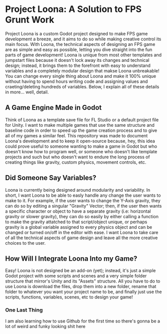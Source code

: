 # Project Loona: A Solution to FPS Grunt Work
Project Loona is a custom Godot project designed to make FPS game development a breeze, and it aims to do so while making creative control its main focus. With Loona, the technical aspects of designing an FPS game are as simple and easy as possible, letting you dive straight into the fun parts of game development! Loona is unique from most other templates and jumpstart files because it doesn't lock away its changes and technical design; instead, it brings them to the forefront with easy to understand variables and a completely modular design that makse Loona unbreakable! You can change every single thing about Loona and make it 100% unique without having to spend hours writing code and assigning values and craeting/deleting hundreds of variables. Below, I explain all of these details in more... well, detail.

## A Game Engine Made in Godot
Think of Loona as a template save file for FL Studio or a default project file for Unity. I want to make multiple games that use the same structure and baseline code in order to speed up the game creation process and to give all of my games a similar feel. This repository was made to document Loona's development and to keep it open-source because, hey, this idea could prove useful to someone wanting to make a game in Godot but who doesn't know how to program well, or someone who doesn't like template projects and such but who doesn't want to endure the long process of creating things like gravity, custom physics, movement controls, etc.

## Did Someone Say Variables?
Loona is currently being designed around modularity and variability. In short, I want Loona to be able to easly handle any change the user wants to make to it. For example, if the user wants to change the Y-Axis gravity, they can do so by editing a singular "Gravity" Vector; then, if the user then wants a specific character or object to have a separate gravity (i.e: horizontal gravity or slower gravity), they can do so easily by either calling a function to make the gravity attatched to that script/object unique, or perhaps gravity is a global variable assigned to every physics object and can be changed or turned on/off in the editor with ease. I want Loona to take care of all the technical aspects of game design and leave all the more creative choices to the user.

## How Will I Integrate Loona Into my Game?
Easy! Loona is not designed be an add-on (yet); instead, it's just a simple Godot project with some scripts and scenes and a very simple folder structure that mirror's Unity and its "Assets" structure. All you have to do to use Loona is download the files, drop them into a new folder, rename that folder to whatever you want your project name to be, and finally just use the scripts, functions, variables, scenes, etc to design your game!

### One Last Thing
I am also learning how to use Github for the first time so there's gonna be a lot of weird and funky looking shit here
